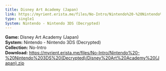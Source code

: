 ```yaml
---
title: Disney Art Academy (Japan)
link: https://myrient.erista.me/files/No-Intro/Nintendo%20-%20Nintendo%203DS%20(Decrypted)/Disney%20Art%20Academy%20(Japan).zip
type: single1
System: Nintendo - Nintendo 3DS (Decrypted)
---
```

<b>Game:</b> Disney Art Academy (Japan)<br>
<b>System:</b> Nintendo - Nintendo 3DS (Decrypted)<br>
<b>Collection:</b> No-Intro<br>
<b>Download:</b> https://myrient.erista.me/files/No-Intro/Nintendo%20-%20Nintendo%203DS%20(Decrypted)/Disney%20Art%20Academy%20(Japan).zip
